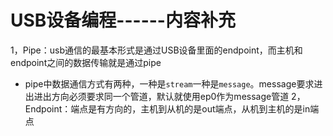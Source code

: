 # USB设备编程------内容补充

1，Pipe：usb通信的最基本形式是通过USB设备里面的endpoint，而主机和endpoint之间的数据传输就是通过pipe

- pipe中数据通信方式有两种，一种是`stream`一种是`message`。message要求进出进出方向必须要求同一个管道，默认就使用ep0作为message管道
2，Endpoint：端点是有方向的，主机到从机的是out端点，从机到主机的是in端点
